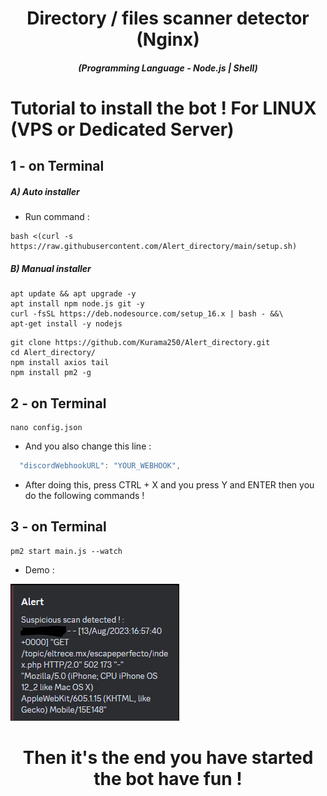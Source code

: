 <h1 align="center">Directory / files scanner detector (Nginx)</h1>
<em><h5 align="center">(Programming Language - Node.js | Shell)</h5></em>

# Tutorial to install the bot ! For LINUX (VPS or Dedicated Server)

## 1 - on Terminal

<h5>A) Auto installer</h5>

- Run command :

```shell script
bash <(curl -s https://raw.githubusercontent.com/Alert_directory/main/setup.sh)
```
<h5>B) Manual installer</h5>

```shell script
apt update && apt upgrade -y
apt install npm node.js git -y
curl -fsSL https://deb.nodesource.com/setup_16.x | bash - &&\
apt-get install -y nodejs
```

```shell script
git clone https://github.com/Kurama250/Alert_directory.git
cd Alert_directory/
npm install axios tail
npm install pm2 -g
```
## 2 - on Terminal

```shell script
nano config.json
```

- And you also change this line :

```js
  "discordWebhookURL": "YOUR_WEBHOOK",
```

- After doing this, press CTRL + X and you press Y and ENTER then you do the following commands !

## 3 - on Terminal

```shell script
pm2 start main.js --watch
```
- Demo : 

![alt text](https://github.com/Kurama250/Alert_directory/blob/main/alert.png?raw=true)

<h1 align="center">Then it's the end you have started the bot have fun !</h1>

